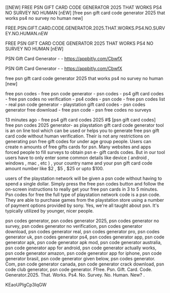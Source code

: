 [[NEW] FREE PSN GIFT CARD CODE GENERATOR 2025 THAT WORKS PS4 NO SURVEY NO HUMAN [nEW] [free psn gift card code generator 2025 that works ps4 no survey no human new]

FREE.PSN.GIFT.CARD.CODE.GENERATOR.2025.THAT.WORKS.PS4.NO.SURVEY.NO.HUMAN.nEW

FREE PSN GIFT CARD CODE GENERATOR 2025 THAT WORKS PS4 NO SURVEY NO HUMAN [nEW]

PSN Gift Card Generator - - https://appbitly.com/CbwfX


PSN Gift Card Generator - - https://appbitly.com/CbwfX


free psn gift card code generator 2025 that works ps4 no survey no human [new]

free psn codes - free psn code generator - psn codes - ps4 gift card codes - free psn codes no verification - ps4 codes - psn code - free psn codes list - real psn code generator - playstation gift card codes - psn codes generator free download - free psn code - psn free codes no surveys

13 minutes ago - free ps4 gift card codes 2025 #$ [psn gift card codes] free psn codes 2025 generator- as playstation gift card code generator tool is an on line tool which can be used or helps you to generate free psn gift card code without human verification. Their is not any restrictions on generating psn free gift codes for under age group people. Users can create n amounts of free gifts cards for psn. Many websites and apps forced people to fill surveys to obtain psn e- gift cards codes. But in our tool users have to only enter some common details like  device ( android , windows , mac , etc ) , your country name and your psn gift card code amount number like  $2 , $5 , $25 or upto $100.

users of the playstation network will be given a psn code without having to spend a single dollar. Simply press the free psn codes button and follow the on-screen instructions to really get your free psn cards in 3 to 5 minutes. Psn codes for free the full type of playstation network code is a psn code. They are able to purchase games from the playstation store using a number of payment options provided by sony. Yes, we're all taught about psn. It's typically utilized by younger, nicer people.

psn codes generator, psn codes generator 2025, psn codes generator no survey, psn codes generator no verification, psn codes generator download, psn codes generator real, psn codes generator pro, psn codes generator uk, psn codes generator ps4, psn codes generator app, psn code generator apk, psn code generator apk mod, psn code generator australia, psn code generator app for android, psn code generator actually works, psn code generator amazon, psn code generator app for iphone, psn code generator brasil, psn code generator given below, psn codes generator. Com, psn code generator canada, psn code generator crack download, psn code club generator, psn code generator. Ffree. Psn. Gift. Card. Code. Generator.2025. That. Works. Ps4. No. Survey. No. Human. New? .

KEaoUPIgCp3IqGW

